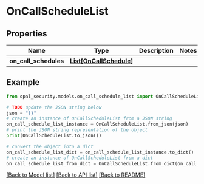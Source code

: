 # OnCallScheduleList


## Properties

Name | Type | Description | Notes
------------ | ------------- | ------------- | -------------
**on_call_schedules** | [**List[OnCallSchedule]**](OnCallSchedule.md) |  | 

## Example

```python
from opal_security.models.on_call_schedule_list import OnCallScheduleList

# TODO update the JSON string below
json = "{}"
# create an instance of OnCallScheduleList from a JSON string
on_call_schedule_list_instance = OnCallScheduleList.from_json(json)
# print the JSON string representation of the object
print(OnCallScheduleList.to_json())

# convert the object into a dict
on_call_schedule_list_dict = on_call_schedule_list_instance.to_dict()
# create an instance of OnCallScheduleList from a dict
on_call_schedule_list_from_dict = OnCallScheduleList.from_dict(on_call_schedule_list_dict)
```
[[Back to Model list]](../README.md#documentation-for-models) [[Back to API list]](../README.md#documentation-for-api-endpoints) [[Back to README]](../README.md)


